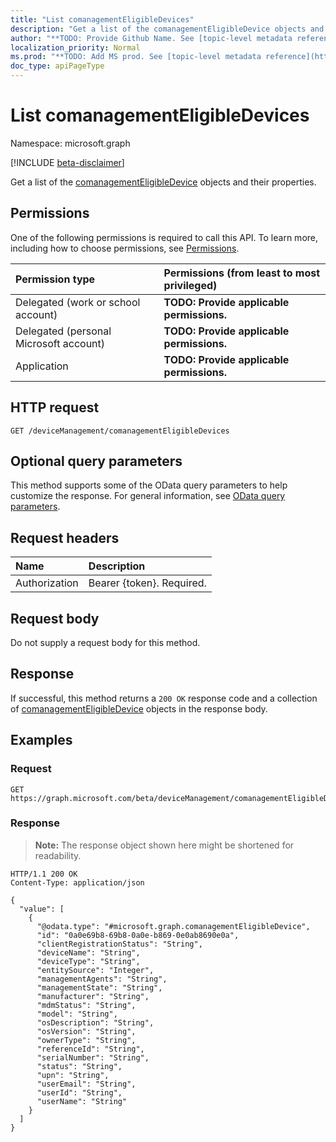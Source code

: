 ```yaml
---
title: "List comanagementEligibleDevices"
description: "Get a list of the comanagementEligibleDevice objects and their properties."
author: "**TODO: Provide Github Name. See [topic-level metadata reference](https://msgo.azurewebsites.net/add/document/guidelines/metadata.html#topic-level-metadata)**"
localization_priority: Normal
ms.prod: "**TODO: Add MS prod. See [topic-level metadata reference](https://msgo.azurewebsites.net/add/document/guidelines/metadata.html#topic-level-metadata)**"
doc_type: apiPageType
---
```


# List comanagementEligibleDevices
Namespace: microsoft.graph

[!INCLUDE [beta-disclaimer](../../includes/beta-disclaimer.md)]

Get a list of the [comanagementEligibleDevice](../resources/comanagementeligibledevice.md) objects and their properties.

## Permissions
One of the following permissions is required to call this API. To learn more, including how to choose permissions, see [Permissions](/graph/permissions-reference).

|Permission type|Permissions (from least to most privileged)|
|:---|:---|
|Delegated (work or school account)|**TODO: Provide applicable permissions.**|
|Delegated (personal Microsoft account)|**TODO: Provide applicable permissions.**|
|Application|**TODO: Provide applicable permissions.**|

## HTTP request

<!-- {
  "blockType": "ignored"
}
-->
``` http
GET /deviceManagement/comanagementEligibleDevices
```

## Optional query parameters
This method supports some of the OData query parameters to help customize the response. For general information, see [OData query parameters](/graph/query-parameters).

## Request headers
|Name|Description|
|:---|:---|
|Authorization|Bearer {token}. Required.|

## Request body
Do not supply a request body for this method.

## Response

If successful, this method returns a `200 OK` response code and a collection of [comanagementEligibleDevice](../resources/comanagementeligibledevice.md) objects in the response body.

## Examples

### Request
<!-- {
  "blockType": "request",
  "name": "list_comanagementeligibledevice"
}
-->
``` http
GET https://graph.microsoft.com/beta/deviceManagement/comanagementEligibleDevices
```


### Response
>**Note:** The response object shown here might be shortened for readability.
<!-- {
  "blockType": "response",
  "truncated": true,
  "@odata.type": "Collection(microsoft.graph.comanagementEligibleDevice)"
}
-->
``` http
HTTP/1.1 200 OK
Content-Type: application/json

{
  "value": [
    {
      "@odata.type": "#microsoft.graph.comanagementEligibleDevice",
      "id": "0a0e69b8-69b8-0a0e-b869-0e0ab8690e0a",
      "clientRegistrationStatus": "String",
      "deviceName": "String",
      "deviceType": "String",
      "entitySource": "Integer",
      "managementAgents": "String",
      "managementState": "String",
      "manufacturer": "String",
      "mdmStatus": "String",
      "model": "String",
      "osDescription": "String",
      "osVersion": "String",
      "ownerType": "String",
      "referenceId": "String",
      "serialNumber": "String",
      "status": "String",
      "upn": "String",
      "userEmail": "String",
      "userId": "String",
      "userName": "String"
    }
  ]
}
```

